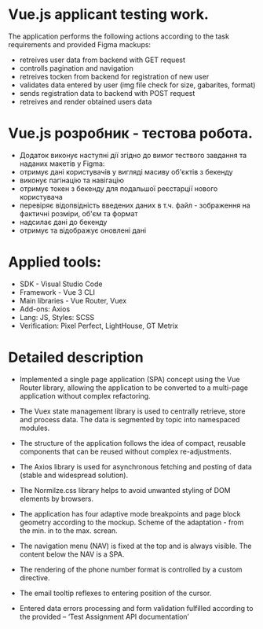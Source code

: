 # Vue.js applicant testing work. 
The application performs the following actions according to the task requirements and provided Figma mackups:
- retreives user data from backend with GET request
- controlls pagination and navigation
- retreives tocken from backend for registration of new user
- validates data entered by user (img file check for size, gabarites, format)
- sends registration data to backend with POST request
- retreives and render obtained users data
# Vue.js розробник - тестова робота.
- Додаток виконує наступні дії згідно до вимог тествого завдання та наданих макетів у Figma:
- отримує дані користувачів у вигляді масиву об'єктів з бекенду
- виконує пагінацію та навігацію
- отримує токен з бекенду для подальшої реєстарції нового користувача
- перевіряє відопвідність введених даних в т.ч. файл - зображення на фактичні розміри, об'єм та формат
- надсилає дані до бекенду
- отримує та відображує оновлені дані
  
# Applied tools:
- SDK - Visual Studio Code
- Framework - Vue 3 CLI
- Main libraries - Vue Router, Vuex
- Add-ons: Axios
- Lang: JS, Styles: SCSS
- Verification: Pixel Perfect, LightHouse, GT Metrix

# Detailed description
-	Implemented a single page application (SPA) concept using the Vue Router library, allowing the application to be converted to a multi-page application without complex refactoring.
-	The Vuex state management library is used to centrally retrieve, store and process data. The data is segmented by topic into namespaced modules.
-	The structure of the application follows the idea of compact, reusable components that can be reused without complex re-adjustments.
-	The Axios library is used for asynchronous fetching and posting of data (stable and widespread solution).
-	The Normilze.css library helps to avoid unwanted styling of DOM elements by browsers.
	
-	The application has four adaptive mode breakpoints and page block geometry according to the mockup. Scheme of the adaptation - from the min. in to the max. screan.
-	The navigation menu (NAV) is fixed at the top and is always visible. The content below the NAV is a SPA.
-	The rendering of the phone number format is controlled by a custom directive.
-	The email tooltip reflexes to entering position of the cursor.
-	Entered data errors processing and form validation fulfilled according to the provided – ‘Test Assignment API documentation’
